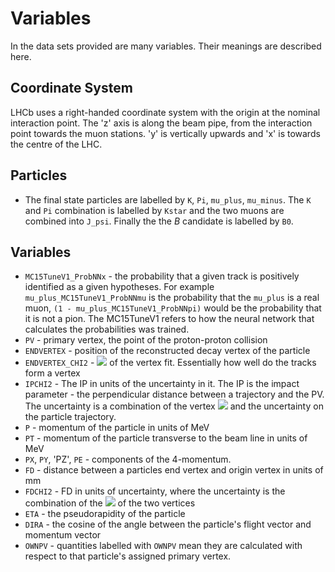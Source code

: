 Variables
=========

In the data sets provided are many variables. Their meanings are described here.

Coordinate System
-----------------

LHCb uses a right-handed coordinate system with the origin at the nominal interaction point. The 'z' axis is along the beam pipe, from the interaction point towards the muon stations. 'y' is vertically upwards and 'x' is towards the centre of the LHC.

Particles
---------

* The final state particles are labelled by `K`, `Pi`, `mu_plus`, `mu_minus`. The `K` and `Pi` combination is labelled by `Kstar` and the two muons are combined into `J_psi`. Finally the the *B* candidate is labelled by `B0`.

Variables
---------

* `MC15TuneV1_ProbNNx` - the probability that a given track is positively identified as a given hypotheses. For example `mu_plus_MC15TuneV1_ProbNNmu` is the probability that the `mu_plus` is a real muon, `(1 - mu_plus_MC15TuneV1_ProbNNpi)` would be the probability that it is not a pion. The MC15TuneV1 refers to how the neural network that calculates the probabilities was trained.
* `PV` - primary vertex, the point of the proton-proton collision
* `ENDVERTEX` - position of the reconstructed decay vertex of the particle
* `ENDVERTEX_CHI2` - <img src="https://latex.codecogs.com/gif.latex?\chi^{2}" /> of the vertex fit. Essentially how well do the tracks form a vertex
* `IPCHI2` - The IP in units of the uncertainty in it. The IP is the impact parameter - the perpendicular distance between a trajectory and the PV. The uncertainty is a combination of the vertex <img src="https://latex.codecogs.com/gif.latex?\chi^{2}" /> and the uncertainty on the particle trajectory.
* `P` - momentum of the particle in units of MeV
* `PT` - momentum of the particle transverse to the beam line in units of MeV
* `PX`, `PY`, 'PZ', `PE` - components of the 4-momentum.
* `FD` - distance between a particles end vertex and origin vertex in units of mm
* `FDCHI2` - FD in units of uncertainty, where the uncertainty is the combination of the <img src="https://latex.codecogs.com/gif.latex?\chi^{2}" /> of the two vertices
* `ETA` - the pseudorapidity of the particle
* `DIRA` - the cosine of the angle between the particle's flight vector and momentum vector
* `OWNPV` - quantities labelled with `OWNPV` mean they are calculated with respect to that particle's assigned primary vertex.
